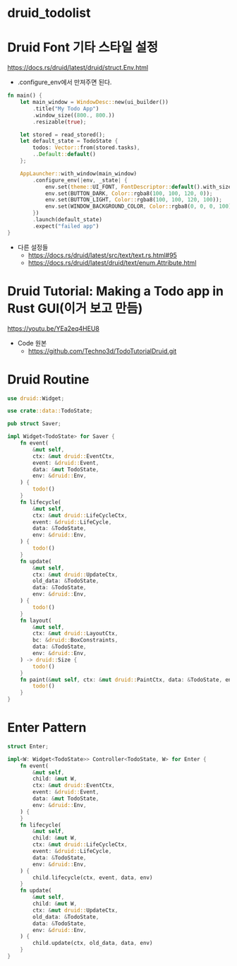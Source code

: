 # druid_todolist

# Druid Font 기타 스타일 설정

https://docs.rs/druid/latest/druid/struct.Env.html

- .configure_env에서 만져주면 된다.

```rust
fn main() {
    let main_window = WindowDesc::new(ui_builder())
        .title("My Todo App")
        .window_size((800., 800.))
        .resizable(true);

    let stored = read_stored();
    let default_state = TodoState {
        todos: Vector::from(stored.tasks),
        ..Default::default()
    };

    AppLauncher::with_window(main_window)
        .configure_env(|env, _state| {
            env.set(theme::UI_FONT, FontDescriptor::default().with_size(30.0));
            env.set(BUTTON_DARK, Color::rgba8(100, 100, 120, 0));
            env.set(BUTTON_LIGHT, Color::rgba8(100, 100, 120, 100));
            env.set(WINDOW_BACKGROUND_COLOR, Color::rgba8(0, 0, 0, 100));
        })
        .launch(default_state)
        .expect("failed app")
}
```

- 다른 설정들
  - https://docs.rs/druid/latest/src/text/text.rs.html#95
  - https://docs.rs/druid/latest/druid/text/enum.Attribute.html

# Druid Tutorial: Making a Todo app in Rust GUI(이거 보고 만듬)

https://youtu.be/YEa2eq4HEU8

- Code 원본
  - https://github.com/Techno3d/TodoTutorialDruid.git

# Druid Routine

```rust
use druid::Widget;

use crate::data::TodoState;

pub struct Saver;

impl Widget<TodoState> for Saver {
    fn event(
        &mut self,
        ctx: &mut druid::EventCtx,
        event: &druid::Event,
        data: &mut TodoState,
        env: &druid::Env,
    ) {
        todo!()
    }
    fn lifecycle(
        &mut self,
        ctx: &mut druid::LifeCycleCtx,
        event: &druid::LifeCycle,
        data: &TodoState,
        env: &druid::Env,
    ) {
        todo!()
    }
    fn update(
        &mut self,
        ctx: &mut druid::UpdateCtx,
        old_data: &TodoState,
        data: &TodoState,
        env: &druid::Env,
    ) {
        todo!()
    }
    fn layout(
        &mut self,
        ctx: &mut druid::LayoutCtx,
        bc: &druid::BoxConstraints,
        data: &TodoState,
        env: &druid::Env,
    ) -> druid::Size {
        todo!()
    }
    fn paint(&mut self, ctx: &mut druid::PaintCtx, data: &TodoState, env: &druid::Env) {
        todo!()
    }
}

```

# Enter Pattern

```rust
struct Enter;

impl<W: Widget<TodoState>> Controller<TodoState, W> for Enter {
    fn event(
        &mut self,
        child: &mut W,
        ctx: &mut druid::EventCtx,
        event: &druid::Event,
        data: &mut TodoState,
        env: &druid::Env,
    ) {
    }
    fn lifecycle(
        &mut self,
        child: &mut W,
        ctx: &mut druid::LifeCycleCtx,
        event: &druid::LifeCycle,
        data: &TodoState,
        env: &druid::Env,
    ) {
        child.lifecycle(ctx, event, data, env)
    }
    fn update(
        &mut self,
        child: &mut W,
        ctx: &mut druid::UpdateCtx,
        old_data: &TodoState,
        data: &TodoState,
        env: &druid::Env,
    ) {
        child.update(ctx, old_data, data, env)
    }
}

```
